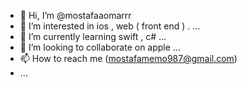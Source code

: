 - 👋 Hi, I’m @mostafaaomarrr
- 👀 I’m interested in ios , web ( front end ) . ...
- 🌱 I’m currently learning swift , c# ...
- 💞️ I’m looking to collaborate on apple ...
- 📫 How to reach me (mostafamemo987@gmail.com)
- ...

<!---
mostafaaomarrr/mostafaaomarrr is a ✨ special ✨ repository because its `README.md` (this file) appears on your GitHub profile.
You can click the Preview link to take a look at your changes.
--->
